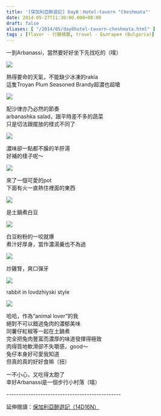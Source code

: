 ```yaml
---
title: '[保加利亞醉遊記] Day8：Hotel-tavern "Cheshmata"'
date: 2014-05-27T11:30:00.000+08:00
draft: false
aliases: [ "/2014/05/day8hotel-tavern-cheshmata.html" ]
tags : [flavor - 行膳積腹, travel - България (Bulgaria)]
---
```


一到Arbanassi，當然要好好坐下先找吃的（噗）  

![](/images/bulgaria8g1.jpg)

熱得要命的天氣，不能缺少冰凍的rakia  
這隻Troyan Plum Seasoned Brandy超濃也超嗆  

![](/images/bulgaria8g2.jpg)

配沙律亦乃必然的節奏  
arbanashka salad，跟平時差不多的蔬菜  
只是切法跟擺放的樣式不同了  

![](/images/bulgaria8g3.jpg)

濃味卻一點都不臊的羊肝湯  
好補的樣子呢～  

![](/images/bulgaria8g4.jpg)

來了一個可愛的pot  
下面有火一直熱住裡面的東西  

![](/images/bulgaria8g5.jpg)

是土鍋煮白豆  

![](/images/bulgaria8g6.jpg)

白豆粉粉的一咬就爆  
煮汁好厚身，當作濃湯羹也不為過  

![](/images/bulgaria8g7.jpg)

炒雞腎，爽口彈牙  

![](/images/bulgaria8g8.jpg)

rabbit in lovdzhiyski style  

![](/images/bulgaria8g9.jpg)

哈哈，作為“animal lover”的我  
絕對不可以錯過兔肉的濃郁美味  
同薯仔紅椒等一起在土鍋煮  
完全把兔肉豐富而濃厚的味道發揮得極致  
肉得質地軟滑卻不失嚼感，good～  
兔仔本身好可愛我知道  
但真的真的好好食嘛（扭）  
  
一不小心，又吃得太飽了  
幸好Arbanassi是一個步行小村落（嘻）  
  
\-----------------------------------------------  
  
延伸閱讀：[保加利亞醉遊記（14D16N）](https://hidie.net/bulgaria14d16n/)
